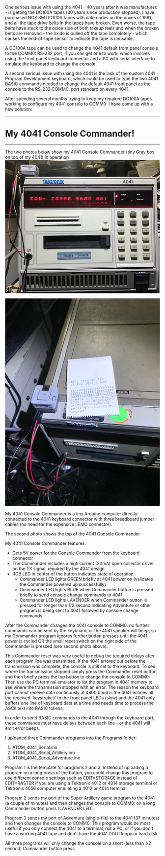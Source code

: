 One serious issue with using the 4041 - 40 years after it was manufactured - is getting the DC100A tapes (30 years since production stopped).  I have purchased NOS 3M DC100A tapes with date codes on the boxes of 1991, and all the tape drive belts in the tapes have broken.  Even worse, the tape belts have stuck to the oxide side of both takeup reels and when the broken belts are removed - the oxide is pulled off the tape completely - which causes the end-of-tape sensor to indicate the tape is unusable.

A DC100A tape can be used to change the 4041 default front panel console to the COMM0: RS-232 port, if you can get one to work, which involves using the front panel keyboard connector and a PC with serial interface to emulate the keyboard to change the console.

A second serious issue with using the 4041 is the lack of the custom 4041 Program Development keyboard, which could be used to type the two 4041 BASIC commands needed to change the default 4041 front panel as the console to the RS-232 COMM0: port standard on every 4041.

After spending several months trying to keep my repaired DC100A tapes working to configure my 4041 console to COMM0: I have come up with a new solution:
**********************
# My 4041 Console Commander!
**********************

The two photos below show my 4041 Console Commander (tiny Gray box on top of my 4041) in operation
![Console Commander in operation](./Console%20Commander%20in%20operation-sm.jpg)

![Console Commander Top View](./4041%20Console%20Commander%20top%20view.jpg)

My 4041 Console Commander is a tiny Arduino computer directly connected to the 4041 keyboard connector with three breadboard jumper cables (no need for the expensive LEMO connector).

The second photo shows the top of the 4041 Console Commander

My 4041 Console Commander features:
- Gets 5V power for the Console Commander from the keyboard connector
- The Commander includes a high current (30mA) open collector driver on the TX signal, required by the 4041 design
- RGB LED in center of the button indicates state of operation
    - Commander LED lights GREEN briefly at 4041 power on (validates the Commander powered up successfully)
    - Commander LED lights BLUE when Commander button is pressed briefly to send console change commands to 4041
    - Commander LED lights LAVENDER when Commander button is pressed for longer than 1/2 second indicating Adventure or other program is being sent to 4041 followed by console change commands.

After the Commander changes the 4041 console to COMM0: no further commands can be sent by the keyboard, or the 4041 speaker will beep, so my Commander program ignores further button presses until the 4041 power is cycled OR the small reset switch on the right side of the Commander is pressed (see second photo above).

This Commander reset was very useful to debug the required delays after each program line was transmitted.  If the 4041 errored out before the transmission was complete, the console is still set to the keyboard.  To see where the transmission stopped simply press the Commander reset button and then briefly press the top button to change the console to COMM0:  Then use the PC terminal emulator to list the program in 4041 memory to see where the transmission stopped with an error.  The reason the keyboard port cannot receive data continously at 4800 baud is the 4041 echoes all the received 'keystrokes' to the front panel LEDs (slow) and the 4041 only buffers one line of keyboard data at a time and needs time to process the ASCII text into BASIC tokens.

In order to send BASIC commands to the 4041 through the keyboard port, these commands must have delays between each line - or the 4041 will emit error beeps.

I uploaded three Commander programs into the Programs folder:
1. ATOM_4041_Serial.ino
2. ATOM_4041_Serial_Artillery.ino
3. ATOM_4041_Serial_Adventure.ino

Program 1 is the template for programs 2 and 3.  Instead of uploading a program on a long press of the button, you could change this program to use different console settings such as EDIT=STORAGE instead of EDIT=RASTER if you are using a Tektronix 4012 or 4014 storage terminal or Tektronix 4050 computer emulating a 4012 or 4014 terminal.

Program 2 sends my port of the Super Artillery game program to the 4041 (a couple of minutes) and then changes the console to COMM0: on a long Commander button press (LAVENDER LED).

Program 3 sends my port of Adventure (single-file) to the 4041 (37 minutes) and then changes the console to COMM0:  This program would be most useful if you only connect the 4041 to a terminal, not a PC, or if you don't have a working 4041 tape and don't have the 4041 DDU floppy or hard disk.

All three programs will only change the console on a short (less than 1/2 second) Commander button press.
